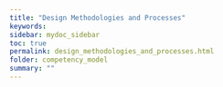 ```yaml
---
title: "Design Methodologies and Processes"
keywords: 
sidebar: mydoc_sidebar
toc: true
permalink: design_methodologies_and_processes.html
folder: competency_model
summary: ""
---
```



